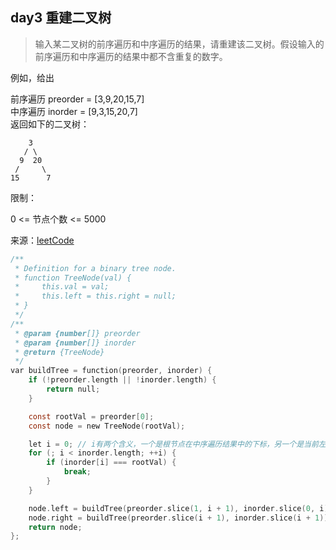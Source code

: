 ## day3 重建二叉树

> 输入某二叉树的前序遍历和中序遍历的结果，请重建该二叉树。假设输入的前序遍历和中序遍历的结果中都不含重复的数字。



例如，给出

前序遍历 preorder = [3,9,20,15,7]  
中序遍历 inorder = [9,3,15,20,7]  
返回如下的二叉树：
```
    3
   / \
  9  20
 /     \
15      7
```

限制：

0 <= 节点个数 <= 5000

来源：[leetCode](https://leetcode-cn.com/problems/zhong-jian-er-cha-shu-lcof/solution/qian-xu-zhong-xu-zhong-jian-er-cha-shu-fen-zhi-si-/)

```C
/**
 * Definition for a binary tree node.
 * function TreeNode(val) {
 *     this.val = val;
 *     this.left = this.right = null;
 * }
 */
/**
 * @param {number[]} preorder
 * @param {number[]} inorder
 * @return {TreeNode}
 */
var buildTree = function(preorder, inorder) {
    if (!preorder.length || !inorder.length) {
        return null;
    }

    const rootVal = preorder[0];
    const node = new TreeNode(rootVal);

    let i = 0; // i有两个含义，一个是根节点在中序遍历结果中的下标，另一个是当前左子树的节点个数
    for (; i < inorder.length; ++i) {
        if (inorder[i] === rootVal) {
            break;
        }
    }

    node.left = buildTree(preorder.slice(1, i + 1), inorder.slice(0, i));
    node.right = buildTree(preorder.slice(i + 1), inorder.slice(i + 1));
    return node;
};

```